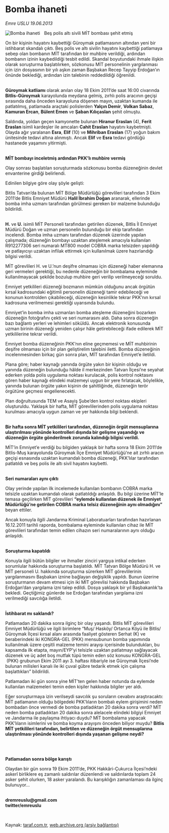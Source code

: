 # Bomba ihaneti 

*Emre USLU 19.06.2013*

<div class="yazi"><img align="left" alt="Bomba ihaneti " border="0" src="http://www.taraf.com.tr/fotoraflar/makaleler/bomba-ihaneti_212_orijinal.jpg" style="border-right-width:10px; border-color:#FFFFFF"/><p>Beş polis altı sivili MİT bombası şehit etmiş</p>
<p>On bir kişinin hayatını kaybettiği Güroymak patlamasının altından yeni bir istihbarat skandalı çıktı. Beş polis ve altı sivilin hayatını kaybettiği patlamaya sebep olan bombanın MİT tarafından bir muhbire verildiği, ardından bombanın izinin kaybedildiği tesbit edildi. Skandal boyutundaki ihmale ilişkin olarak soruşturma başlatılırken, sözkonusu MİT personelinin yargılanması için izin dosyasının bir yılı aşkın zaman Başbakan Recep Tayyip Erdoğan’ın önünde beklediği, ardından izin talebinin reddedildiği öğrenildi. </p>
<p><b><br/>Güroymak katliamı</b> olarak anılan olay 18 Ekim 2011’de saat 16:00 civarında <b>Bitlis-Güroymak</b> karayolunda meydana gelmiş, zırhlı polis aracının geçişi sırasında daha önceden karayoluna döşenen mayın, uzaktan kumanda ile patlatılmış, patlamada araçtaki polislerden <b>Yalçın Demir</b>, <b>Volkan Sabaz</b>, <b>Kamuran Ercan</b>, <b>Bülent Emen</b> ve <b>Şaban Kılıçaslan</b> şehit olmuştu.</p>
<p>Saldırıda, yoldan geçen kamyonette bulunan <b>Hiranur Eraslan</b> (4), <b>Ferit Eraslan </b>isimli kardeşler ile amcaları <b>Cahit Eraslan</b> hayatını kaybetmişti. Olayda ağır yaralanan <b>Esra</b>, <b>Elif</b> (10) ve <b>Mihriban Eraslan</b> (17) yoğun bakım ünitesinde tedavi altına alınmıştı. Ancak <b>Elif</b> ve <b>Esra</b> tedavi gördüğü hastanede yaşamını yitirmişti. </p>
<p><b><br/>MİT bombayı inceletmiş ardından PKK’lı muhbire vermiş</b></p>
<p>Olay sonrası başlatılan soruşturmada sözkonusu bomba düzeneğinin devlet envanterine girdiği belirlendi. </p>
<p>Edinilen bilgiye göre olay şöyle gelişti:</p>
<p>Bitlis Tatvan’da bulunan MİT Bölge Müdürlüğü görevlileri tarafından 3 Ekim 2011’de Bitlis Emniyet Müdürü <b>Halil İbrahim Doğan</b> aranarak, ellerinde bomba imha uzmanı tarafından görülmesi gereken bir malzeme bulunduğu bildirildi. </p>
<p><b><br/>H.</b> ve <b>U.</b> isimli MİT Personeli tarafından getirilen düzenek, Bitlis İl Emniyet Müdürü Doğan ve uzman personelin bulunduğu bir ekip tarafından incelendi. Bomba imha uzmanı tarafından düzenek üzerinde yapılan çalışmada; düzeneğin bombayı uzaktan ateşlemek amacıyla kullanılan R912277306 seri numaralı MT800 model COBRA marka telsizden yapıldığı ve patlayıcıyı uzaktan infilak ettirmek için kullanılmak üzere hazırlandığı bilgisi verildi. </p>
<p>MİT görevlileri H. ve U.’nun deşifre olmaması için düzeneği haber elemanına geri vermeleri gerektiği, bu nedenle düzeneğin bir bombalama eyleminde kullanılmayacak şekilde bozulup muhbire geri verilip verilmeyeceği soruldu.</p>
<p>Emniyet yetkilileri düzeneği bozmanın mümkün olduğunu ancak örgütün kırsal kadrosundaki eğitimli personelin düzeneği tamir edebileceği ve konunun kontrolden çıkabileceği, düzeneğin kesinlikle tekrar PKK’nın kırsal kadrosuna verilmemesi gerektiği uyarısında bulundu. </p>
<p>Emniyet’in bomba imha uzmanları bomba ateşleme düzeneğini bozarken düzeneğin fotoğrafını çekti ve seri numarasını aldı. Daha sonra düzeneğin bazı bağlantı yerleri ve lehimleri söküldü. Ancak elektronik konusunda uzman birinin düzeneği yeniden çalışır hâle getirebileceği ifade edilerek MİT yetkililerine tekrar verildi. </p>
<p>Emniyet bomba düzeneğinin PKK’nın eline geçmemesi ve MİT muhbirinin deşifre olmaması için bir plan geliştirelim talebini iletti. Bomba düzeneğinin incelenmesinden birkaç gün sonra plan, MİT tarafından Emniyet’e iletildi. </p>
<p>Plana göre; haber kaynağı yanında örgüte yakın bir kişinin olduğu ve yanında düzeneğin bulunduğu hâlde il merkezinden Tatvan İlçesi’ne seyahat ederken yolda polis uygulama noktası kurulacak, polis kontrol noktasını gören haber kaynağı elindeki malzemeyi uygun bir yere fırlatacak, böylelikle, yanında bulunan örgüte yakın kişinin de şahitliğinde, düzeneğin terör örgütüne geçmesi engellenecekti. </p>
<p>Plan doğrultusunda TEM ve Asayiş Şube’den kontrol noktası ekipleri oluşturuldu. Yaklaşık bir hafta, MİT görevlilerinden polis uygulama noktası kurulması amacıyla uygun zaman ve yer hakkında bilgi beklendi. </p>
<p><b><br/>Bir hafta sonra MİT yetkilileri tarafından, düzeneğin örgüt mensuplarına ulaştırılması yönünde kontrolleri dışında bir gelişme yaşandığı ve düzeneğin örgüte gönderilmek zorunda kalındığı bilgisi verildi.</b></p>
<p>MİT’in Emniyet’e verdiği bu bilgiden yaklaşık bir hafta sonra 18 Ekim 2011’de Bitlis-Muş karayolunda Güroymak İlçe Emniyet Müdürlüğü’ne ait zırhlı aracın geçişi esnasında uzaktan kumandalı bomba düzeneği, PKK’lılar tarafından patlatıldı ve beş polis ile altı sivil hayatını kaybetti.</p>
<p><b><br/>Seri numaraları aynı çıktı</b></p>
<p>Olay yerinde yapılan ilk incelemede kullanılan bombanın COBRA marka telsizle uzaktan kumandalı olarak patlatıldığı anlaşıldı. Bu bilgi üzerine MİT’le temasa geçilirken MİT görevlileri <b>“eylemde kullanılan düzenek ile Emniyet Müdürlüğü’ne getirilen COBRA marka telsiz düzeneğinin aynı olmadığını”</b> beyan ettiler. </p>
<p>Ancak konuyla ilgili Jandarma Kriminal Laboratuarları tarafından hazırlanan 16.12.2011 tarihli raporda, bombalama eyleminde kullanılan cihaz ile MİT görevlileri tarafından temin edilen cihazın seri numaralarının aynı olduğu anlaşıldı. </p>
<p><b><br/>Soruşturma kapatıldı</b></p>
<p>Konuyla ilgili bütün bilgiler ve ihmaller zinciri yargıya intikal ederken sorumlular hakkında soruşturma başlatıldı. MİT Tatvan Bölge Müdürü H. ve MİT personeli U. hakkında soruşturma sürerken MİT görevlilerinin yargılanmasını Başbakan iznine bağlayan değişiklik yapıldı. Bunun üzerine soruşturmanın devam etmesi için iki MİT görevlisi hakkında Başbakan Erdoğan’dan yargılama izni talep edildi. Dosya yaklaşık bir yıl Başbakanlık’ta bekledi. Geçtiğimiz günlerde ise Erdoğan tarafından yargılama izni verilmediği savcılığa iletildi. </p>
<p><b><br/>İstihbarat mı saklandı?</b></p>
<p>Patlamadan 20 dakika sonra ilginç bir olay yaşandı. Bitlis MİT görevlileri Emniyet Müdürlüğü ve ilgili birimlere “Muş/ Hasköy/ Ortanca Köyü ile Bitlis/ Güroymak İlçesi kırsal alanı arasında faaliyet gösteren Serhat (K) ve beraberindeki iki KONGRA-GEL (PKK) mensubunun bomba yapımında kullanılmak üzere çeşitli malzeme temini arayışı içerisinde bulundukları, bu kapsamda ilk etapta, mayın/EYP’yi telsizle uzaktan patlatmayı sağlayacak düzenek ve üç adet boş mutfak tüpü temin eden söz konusu KONGRA-GEL  (PKK) grubunun Ekim 2011 ayı 3. haftası itibariyle ise Güroymak İlçesi’nde bulunan milisleri kanalı ile iki çuval gübre tedarik etmek için çalışma başlattıkları” bildirildi.</p>
<p>Patlamadan iki gün sonra yine MİT’ten gelen haber notunda da eylemde kullanılan malzemeleri temin eden kişiler hakkında bilgiler yer aldı.</p>
<p>Eğer soruşturmaya izin verilseydi savcılık şu soruların cevabını araştıracaktı: MİT patlamanın olduğu bölgedeki PKK’lıların bombalı eylem girişimini neden bombadan önce vermedi de bomba patladıktan 20 dakika sonra verdi? MİT neden bomba patladıktan 20 dakika sonra alelacele elindeki bilgiyi Emniyet ve Jandarma ile paylaşma ihtiyacı duydu? MİT bombalama yapacak PKK’lıların isimlerini ve bomba koyma arayışını önceden biliyor muydu? <b>Bitlis MİT yetkilileri tarafından, belirtilen ve düzeneğin örgüt mensuplarına ulaştırılması yönünde kontrolleri dışında yaşanan gelişme neydi?</b></p>
<p><b> </b></p>
<p><b><br/>Patlamadan sonra bölge karıştı</b></p>
<p>Olaydan bir gün sonra 19 Ekim 2011’de, PKK Hakkâri-Çukurca İlçesi’ndeki askerî birliklere eş zamanlı saldırılar düzenlendi ve saldırılarda toplam 24 asker şehit olurken, 18 asker yaralandı. Bu karışıklığın zamanlaması da ilginç bulunuyor... </p><b>
<p><br/>dremreuslu@gmail.com<br/>twitter/emreuslu</p>
<p></p></b> 
</div>

Kaynak: [taraf.com.tr](http://www.taraf.com.tr:80/emre-uslu-2/makale-bomba-ihaneti.htm), [web.archive.org (arşiv bağlantısı)](http://web.archive.org/web/20130620183016/http://www.taraf.com.tr:80/emre-uslu-2/makale-bomba-ihaneti.htm)
